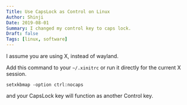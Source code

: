 ```yaml
---
Title: Use CapsLock as Control on Linux
Author: Shinji
Date: 2019-08-01
Summary: I changed my control key to caps lock.
Draft: false
Tags: [linux, software]
---
```

I assume you are using X, instead of wayland.

Add this command to your `~/.xinitrc` or run it directly for the current X session.

```
setxkbmap -option ctrl:nocaps
```

and your CapsLock key will function as another Control key.
